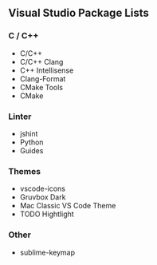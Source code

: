 Visual Studio Package Lists
------

### C / C++

- C/C++
- C/C++ Clang
- C++ Intellisense
- Clang-Format
- CMake Tools
- CMake

### Linter

- jshint
- Python
- Guides

### Themes

- vscode-icons
- Gruvbox Dark
- Mac Classic VS Code Theme
- TODO Hightlight

### Other

- sublime-keymap
